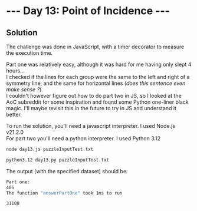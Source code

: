 # --- Day 13: Point of Incidence ---

## Solution

The challenge was done in JavaScript, with a timer decorator to measure the execution time.

Part one was relatively easy, although it was hard for me having only slept 4 hours...  
I checked if the lines for each group were the same to the left and right of a symmetry line, and the same for horizontal lines (*does this sentence even make sense ?*).  
I couldn't however figure out how to do part two in JS, so I looked at the AoC subreddit for some inspiration and found some Python one-liner black magic. I'll maybe revisit this in the future to try in JS and understand it better.

To run the solution, you'll need a javascript interpreter. I used Node.js v21.2.0  
For part two you'll need a python interpreter. I used Python 3.12

```zsh
node day13.js puzzleInputTest.txt
```

```zsh
python3.12 day13.py puzzleInputTest.txt
```

The output (with the specified dataset) should be:

```zsh
Part one:
405
The function "answerPartOne" took 1ms to run
```

```zsh
31108
```
